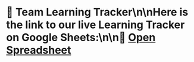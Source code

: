 # 📘 Team Learning Tracker\n\nHere is the link to our live Learning Tracker on Google Sheets:\n\n🔗 [Open Spreadsheet](https://docs.google.com/spreadsheets/d/116zEVEeOTqDyZt7P3XBBBiCB8OS9S7xh1dBonu_E_sc/edit?usp=sharing)
